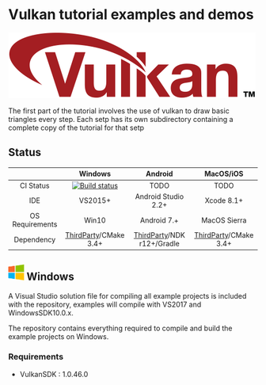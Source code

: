 Vulkan tutorial examples and demos
===============
![vulkan_logo](Docs/assets/vulkanlogo.png)

The first part of the tutorial involves the use of vulkan to draw basic triangles every step. Each setp has its own subdirectory containing a complete copy of the tutorial for that setp

## Status
| | Windows | Android | MacOS/iOS |
|:---:|:---:|:---:|:---:|
|CI Status|[![Build status](https://ci.appveyor.com/api/projects/status/994t283721pa8fo8/branch/master?svg=true)](https://ci.appveyor.com/project/heitaoflower/vulkan-tutorial/branch/master)|TODO |TODO|
|IDE| VS2015+ | Android Studio 2.2+| Xcode 8.1+ |
|OS Requirements| Win10 | Android 7.+| MacOS Sierra |
|Dependency| [ThirdParty](https://github.com/Tomicyo/kaleido3d_dep)/CMake 3.4+ | [ThirdParty](https://github.com/Tomicyo/kaleido3d_dep)/NDK r12+/Gradle | [ThirdParty](https://github.com/Tomicyo/kaleido3d_dep)/CMake 3.4+ |

## <img src="Docs/assets/windowslogo.png" alt="" height="32px"> Windows
A Visual Studio solution file for compiling all example projects is included with the repository, examples will compile with VS2017 and WindowsSDK10.0.x.

The repository contains everything required to compile and build the example projects on Windows.

### Requirements
* VulkanSDK : 1.0.46.0
